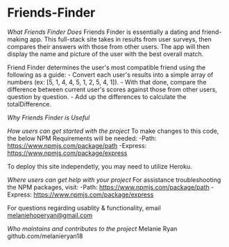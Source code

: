 # Friends-Finder

*What Friends Finder Does*
Friends Finder is essentially a dating and friend-making app. This full-stack site takes in results from user surveys, then compares their answers with those from other users. The app will then display the name and picture of the user with the best overall match.

Friend Finder determines the user's most compatible friend using the following as a guide:
    - Convert each user's results into a simple array of numbers (ex: [5, 1, 4, 4, 5, 1, 2, 5, 4, 1]).
    - With that done, compare the difference between current user's scores against those from other users, question by question. 
    - Add up the differences to calculate the totalDifference.

*Why Friends Finder is Useful* 


*How users can get started with the project*
To make changes to this code, the below NPM Requirements will be needed:
    -Path: https://www.npmjs.com/package/path
    -Express: https://www.npmjs.com/package/express

To deploy this site independetly, you may need to utilize Heroku.


*Where users can get help with your project*
For assistance troubleshooting the NPM packages, visit:
    -Path: https://www.npmjs.com/package/path
    -Express: https://www.npmjs.com/package/express

For questions regarding usablity & functionality, email melaniehoperyan@gmail.com

*Who maintains and contributes to the project*
    Melanie Ryan
    github.com/melanieryan18